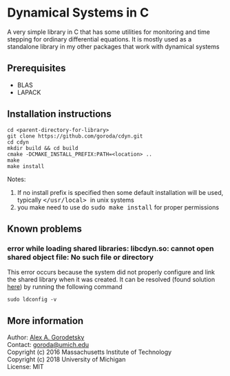 # Dynamical Systems in C

A very simple library in C that has some utilities for monitoring and time stepping for ordinary differential equations. It is mostly used as a standalone library in my other packages that work with dynamical systems

## Prerequisites
  * BLAS
  * LAPACK
  
## Installation instructions

```
cd <parent-directory-for-library>  
git clone https://github.com/goroda/cdyn.git  
cd cdyn  
mkdir build && cd build  
cmake -DCMAKE_INSTALL_PREFIX:PATH=<location> ..  
make  
make install  
```

Notes:  
1)  If no install prefix is specified then some default installation will be used, typically  <kbd> </usr/local> </kbd> in unix systems  
2)  you make need to use do <kbd>sudo make install</kbd> for proper permissions


## Known problems

### error while loading shared libraries: libcdyn.so: cannot open shared object file: No such file or directory

This error occurs because the system did not properly configure and link the shared library when it was created. It can be resolved (found solution [here](https://stackoverflow.com/questions/480764/linux-error-while-loading-shared-libraries-cannot-open-shared-object-file-no-s)) by running the following command

```
sudo ldconfig -v
```



## More information

Author: [Alex A. Gorodetsky](https://www.alexgorodetsky.com)  
Contact: [goroda@umich.edu](mailto:goroda@umich.edu)  
Copyright (c) 2016 Massachusetts Institute of Technology  
Copyright (c) 2018 University of Michigan  
License: MIT
